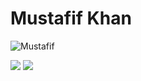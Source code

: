 # Mustafif Khan

![Mustafif](https://github-profile-summary-cards.vercel.app/api/cards/profile-details?username=Mustafif&theme=monokai)

![](https://github-profile-summary-cards.vercel.app/api/cards/most-commit-language?username=Mustafif&theme=monokai)
![](https://github-profile-summary-cards.vercel.app/api/cards/repos-per-language?username=Mustafif&theme=monokai)


